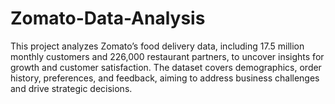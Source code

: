 # Zomato-Data-Analysis
This project analyzes Zomato’s food delivery data, including 17.5 million monthly customers and 226,000 restaurant partners, to uncover insights for growth and customer satisfaction. The dataset covers demographics, order history, preferences, and feedback, aiming to address business challenges and drive strategic decisions.
